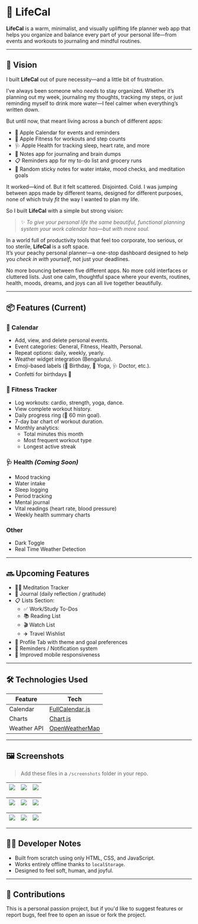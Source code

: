 # 🍑 LifeCal

**LifeCal** is a warm, minimalist, and visually uplifting life planner web app that helps you organize and balance every part of your personal life—from events and workouts to journaling and mindful routines.

---

## 🌟 Vision

I built **LifeCal** out of pure necessity—and a little bit of frustration.

I’ve always been someone who *needs* to stay organized. Whether it’s planning out my week, journaling my thoughts, tracking my steps, or just reminding myself to drink more water—I feel calmer when everything’s written down.

But until now, that meant living across a bunch of different apps:
- 📅 Apple Calendar for events and reminders  
- 💪 Apple Fitness for workouts and step counts  
- 🩺 Apple Health for tracking sleep, heart rate, and more  
- 📝 Notes app for journaling and brain dumps  
- 📋 Reminders app for my to-do list and grocery runs  
- 🧘 Random sticky notes for water intake, mood checks, and meditation goals

It worked—kind of. But it felt scattered. Disjointed. Cold. I was jumping between apps made by different teams, designed for different purposes, none of which truly *fit* the way I wanted to plan my life.

So I built **LifeCal** with a simple but strong vision:  
> ✨ *To give your personal life the same beautiful, functional planning system your work calendar has—but with more soul.*

In a world full of productivity tools that feel too corporate, too serious, or too sterile, **LifeCal** is a soft space.  
It’s your peachy personal planner—a one-stop dashboard designed to help you *check in with yourself*, not just your deadlines.

No more bouncing between five different apps. No more cold interfaces or cluttered lists. Just one calm, thoughtful space where your events, routines, health, moods, dreams, and joys can all live together beautifully.

---

## 📦 Features (Current)

### 📅 Calendar
- Add, view, and delete personal events.
- Event categories: General, Fitness, Health, Personal.
- Repeat options: daily, weekly, yearly.
- Weather widget integration (Bengaluru).
- Emoji-based labels (🎂 Birthday, 🧘 Yoga, 🩺 Doctor, etc.).
- Confetti for birthdays 🎉

### 💪 Fitness Tracker
- Log workouts: cardio, strength, yoga, dance.
- View complete workout history.
- Daily progress ring (🎯 60 min goal).
- 7-day bar chart of workout duration.
- Monthly analytics:
  - Total minutes this month
  - Most frequent workout type
  - Longest active streak

### 🩺 Health *(Coming Soon)*
- Mood tracking
- Water intake
- Sleep logging
- Period tracking
- Mental journal
- Vital readings (heart rate, blood pressure)
- Weekly health summary charts

### Other
- Dark Toggle
- Real Time Weather Detection

---

## 🔜 Upcoming Features

- 🧘‍♀️ Meditation Tracker  
- 📓 Journal (daily reflection / gratitude)  
- 📋 Lists Section:  
  - ✅ Work/Study To-Dos  
  - 📚 Reading List  
  - 🎬 Watch List  
  - ✈️ Travel Wishlist  
- 👤 Profile Tab with theme and goal preferences  
- 🔔 Reminders / Notification system  
- 📱 Improved mobile responsiveness  

---

## 🛠️ Technologies Used

| Feature        | Tech                          |
|----------------|-------------------------------|
| Calendar       | [FullCalendar.js](https://fullcalendar.io/) |
| Charts         | [Chart.js](https://www.chartjs.org/)        |
| Weather API    | [OpenWeatherMap](https://openweathermap.org/) |

---

## 🖼️ Screenshots

> Add these files in a `/screenshots` folder in your repo.

| ![](screenshots/1.png) | ![](screenshots/2.png) | ![](screenshots/3.png) |
|------------------------|------------------------|------------------------|

| ![](screenshots/4.png) | ![](screenshots/5.png) | ![](screenshots/6.png) |
|------------------------|------------------------|------------------------|

| ![](screenshots/7.png) | ![](screenshots/8.png) | ![](screenshots/9.png) |
|------------------------|------------------------|------------------------|

---

## 🧑‍💻 Developer Notes

- Built from scratch using only HTML, CSS, and JavaScript.
- Works entirely offline thanks to `localStorage`.
- Designed to feel soft, human, and joyful.

---

## 🤍 Contributions

This is a personal passion project, but if you'd like to suggest features or report bugs, feel free to open an issue or fork the project.



